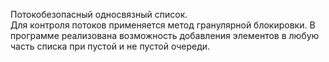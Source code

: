Потокобезопасный односвязный список.  
Для контроля потоков применяется метод гранулярной блокировки. В программе реализована возможность добавления элементов в любую часть списка при пустой и не пустой очереди.
